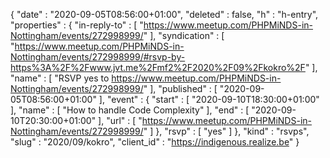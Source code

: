 {
  "date" : "2020-09-05T08:56:00+01:00",
  "deleted" : false,
  "h" : "h-entry",
  "properties" : {
    "in-reply-to" : [ "https://www.meetup.com/PHPMiNDS-in-Nottingham/events/272998999/" ],
    "syndication" : [ "https://www.meetup.com/PHPMiNDS-in-Nottingham/events/272998999/#rsvp-by-https%3A%2F%2Fwww.jvt.me%2Fmf2%2F2020%2F09%2Fkokro%2F" ],
    "name" : [ "RSVP yes to https://www.meetup.com/PHPMiNDS-in-Nottingham/events/272998999/" ],
    "published" : [ "2020-09-05T08:56:00+01:00" ],
    "event" : {
      "start" : [ "2020-09-10T18:30:00+01:00" ],
      "name" : [ "How to handle Code Complexity" ],
      "end" : [ "2020-09-10T20:30:00+01:00" ],
      "url" : [ "https://www.meetup.com/PHPMiNDS-in-Nottingham/events/272998999/" ]
    },
    "rsvp" : [ "yes" ]
  },
  "kind" : "rsvps",
  "slug" : "2020/09/kokro",
  "client_id" : "https://indigenous.realize.be"
}
